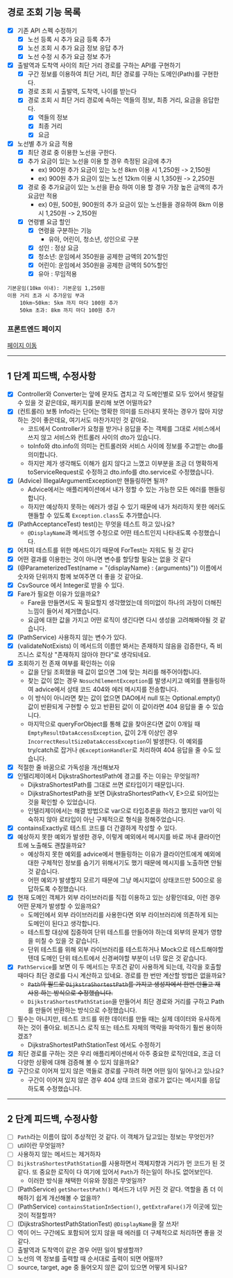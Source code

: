 ## 경로 조회 기능 목록

- [x] 기존 API 스펙 수정하기
    - [x] 노선 등록 시 추가 요금 등록 추가
    - [x] 노선 조회 시 추가 요금 정보 응답 추가
    - [x] 노선 수정 시 추가 요금 정보 추가

- [x] 출발역과 도착역 사이의 최단 거리 경로를 구하는 API를 구현하기
    - [x] 구간 정보를 이용하여 최단 거리, 최단 경로를 구하는 도메인(Path)를 구현한다.
    - [x] 경로 조회 시 출발역, 도착역, 나이를 받는다
    - [x] 경로 조회 시 최단 거리 경로에 속하는 역들의 정보, 최종 거리, 요금을 응답한다.
        - [x] 역들의 정보
        - [x] 최종 거리
        - [x] 요금

- [x] 노선별 추가 요금 적용
    - [x] 최단 경로 중 이용한 노선을 구한다.
    - [x] 추가 요금이 있는 노선을 이용 할 경우 측정된 요금에 추가
        - ex) 900원 추가 요금이 있는 노선 8km 이용 시 1,250원 -> 2,150원
        - ex) 900원 추가 요금이 있는 노선 12km 이용 시 1,350원 -> 2,250원
    - [x] 경로 중 추가요금이 있는 노선을 환승 하여 이용 할 경우 가장 높은 금액의 추가 요금만 적용
        - ex) 0원, 500원, 900원의 추가 요금이 있는 노선들을 경유하여 8km 이용 시 1,250원 -> 2,150원
    - [x] 연령별 요금 할인
        - [x] 연령을 구분하는 기능
            - 유아, 어린이, 청소년, 성인으로 구분
        - [x] 성인 : 정상 요금
        - [x] 청소년: 운임에서 350원을 공제한 금액의 20%할인
        - [x] 어린이: 운임에서 350원을 공제한 금액의 50%할인
        - [x] 유아 : 무임적용

```text
기본운임(10㎞ 이내): 기본운임 1,250원
이용 거리 초과 시 추가운임 부과
    10km~50km: 5km 까지 마다 100원 추가
    50km 초과: 8km 까지 마다 100원 추가
```

### 프론트엔드 페이지

[페이지 이동](https://d2owgqwkhzq0my.cloudfront.net/index.html)

---

## 1 단계 피드백, 수정사항

- [x] Controller와 Converter는 앞에 문자도 겹치고 각 도메인별로 모두 있어서 헷갈릴 수 있을 것 같은데요, 패키지를 분리해 보면 어떨까요?
- [x] (컨트롤러) 보통 Info라는 단어는 명확한 의미를 드러내지 못하는 경우가 많아 지양하는 것이 좋은데요, 여기서도 마찬가지인 것 같아요.
    - 코드에서 Controller가 요청을 받거나 응답을 주는 객체를 그대로 서비스에서 쓰지 않고 서비스와 컨트롤러 사이의 dto가 있습니다.
    - toInfo와 dto.info의 의미는 컨트롤러와 서비스 사이에 정보를 주고받는 dto를 의미합니다.
    - 하지만 제가 생각해도 이해가 쉽지 않다고 느꼈고 이부분을 조금 더 명확하게 toServiceRequest로 수정하고 dto.info를 dto.service로 수정했습니다.
- [x] (Advice) IllegalArgumentException만 핸들링하면 될까?
    - Advice에서는 애플리케이션에서 내가 정할 수 있는 가능한 모든 에러를 핸들링합니다.
    - 하지만 예상하지 못하는 에러가 생길 수 있기 때문에 내가 처리하지 못한 에러도 핸들할 수 있도록 `Exception.class`도 추가했습니다.
- [x] (PathAcceptanceTest) test()는 무엇을 테스트 하고 있나요?
    - `@DisplayName`과 메서드명 수정으로 어떤 테스트인지 나타내도록 수정했습니다.
- [x] 어차피 테스트를 위한 메서드이기 때문에 ForTest는 지워도 될 것 같다
- [x] 어떤 결과를 이용한는 것이 아니면 변수를 할당할 필요는 없을 것 같다
- [x] (@ParameterizedTest(name = "{displayName} : {arguments}")) 이름에서 숫자와 단위까지 함께 보여주면 더 좋을 것 같아요.
- [x] CsvSource 에서 Integer로 받을 수 있다.
- [x] Fare가 필요한 이유가 있을까요?
    - Fare을 만들면서도 꼭 필요할지 생각했었는데 의미없이 하나의 과정이 더해진 느낌이 들어서 제거했습니다.
    - 요금에 대한 값을 가지고 어떤 로직이 생긴다면 다시 생성을 고려해봐야될 것 같습니다.
- [x] (PathService) 사용하지 않는 변수가 있다.
- [x] (validateNotExists) 이 메서드의 이름만 봐서는 존재하지 않음을 검증한다, 즉 비즈니스 로직상 "존재하지 않아야 한다"로 생각되네요.
- [x] 조회하기 전 존재 여부를 확인하는 이유
    - 값을 단일 조회했을 때 값이 없으면 그에 맞는 처리를 해주어야합니다.
    - 찾는 값이 없는 경우 `NosuchElementException`를 발생시키고 예외를 핸들링하여 advice에서 상태 코드 404와 에러 메시지를 전송합니다.
    - 이 방식이 아니라면 찾는 값이 없으면 DAO에서 null 또는 Optional.empty() 값이 반환되게 구현할 수 있고 반환된 값이 이 값이라면 404 응답을 줄 수 있습니다.
    - 마지막으로 queryForObject를 통해 값을 찾아온다면 값이 0개일 때 `EmptyResultDataAccessException`, 값이 2개 이상인
      경우 `IncorrectResultSizeDataAccessException`이 발생한다. 이 예외를 try/catch로 잡거나 `@ExceptionHandler`로 처리하여 404 응답을 줄 수도
      있습니다.
- [x] 적절한 줄 바꿈으로 가독성을 개선해보자
- [x] 인텔리제이에서 DijkstraShortestPath에 경고를 주는 이유는 무엇일까?
    - DijkstraShortestPath를 그대로 쓰면 로타입이기 때문입니다.
    - DijkstraShortestPath을 보면 DijkstraShortestPath<V, E>으로 되어있는 것을 확인할 수 있었습니다.
    - 인텔리제이에서는 해결 방법으로 var으로 타입추론을 하라고 했지만 var이 익숙하지 않아 로타입이 아닌 구체적으로 형식을 정해주었습니다.
- [x] containsExactly로 테스트 코드를 더 간결하게 작성할 수 있다.
- [x] 예상하지 못한 예외가 발생한 경우, 이렇게 예외에서 메시지를 바로 꺼내 클라이언트에 노출해도 괜찮을까요?
    - 예상하지 못한 예외를 advice에서 핸들링하는 이유가 클라이언트에게 예외에 대한 구체적인 정보를 숨기기 위해서기도 했기 때문에 메시지를 노출하면 안될 것 같습니다.
    - 어떤 예외가 발생할지 모르기 때문에 그냥 메시지없이 상태코드만 500으로 응답하도록 수정했습니다.
- [x] 현재 도메인 객체가 외부 라이브러리를 직접 이용하고 있는 상황인데요, 이런 경우 어떤 문제가 발생할 수 있을까요?
    - 도메인에서 외부 라이브러리를 사용한다면 외부 라이브러리에 의존하게 되는 도메인이 된다고 생각합니다.
    - 테스트할 대상에 집중하여 단위 테스트를 만들어야 하는데 외부의 문제가 영향을 미칠 수 있을 것 같습니다.
    - 단위 테스트를 위해 외부 라이브러리를 테스트하거나 Mock으로 테스트해야할텐데 도메인 단위 테스트에서 신경써야할 부분이 너무 많은 것 같습니다.
- [x] `PathService`를 보면 이 두 메서드는 무조건 같이 사용하게 되는데, 각각을 호출할 때마다 최단 경로를 다시 계산하고 있네요. 경로를 한 번만 계산할 방법은 없을까요?
    - ~~`Path`의 필드로 `DijkstraShortestPath`를 가지고 생성자에서 한번 만들고 재사용 하는 방식으로 수정했습니다.~~
    - `DijkstraShortestPathStation`을 만들어서 최단 경로와 거리를 구하고 Path를 만들어 반환하는 방식으로 수정했습니다.
- [ ] 필수는 아니지만, 테스트 코드를 위한 데이터를 만들 때는 실제 데이터와 유사하게 하는 것이 좋아요. 비즈니스 로직 또는 테스트 자체의 맥락을 파악하기 훨씬 용이하겠죠?
    - DijkstraShortestPathStationTest 에서도 수정하기
- [x] 최단 경로를 구하는 것은 우리 애플리케이션에서 아주 중요한 로직인데요, 조금 더 다양한 상황에 대해 검증해 볼 수 있지 않을까요?
- [x] 구간으로 이어져 있지 않은 역들로 경로를 구하려 하면 어떤 일이 일어나고 있나요?
    - 구간이 이어져 있지 않은 경우 404 상태 코드와 경로가 없다는 메시지를 응답하도록 수정했습니다.

---

## 2 단계 피드백, 수정사항

- [ ] `Path`라는 이름이 많이 추상적인 것 같다. 이 객체가 담고있는 정보는 무엇인가?
- [ ] util이란 무엇일까?
- [ ] 사용하지 않는 메서드는 제거하자
- [ ] `DijkstraShortestPathStation`를 사용하면서 객체지향과 거리가 먼 코드가 된 것 같다. 또 중요한 로직이 다 여기에 있어서 `Path`가 하는일이 하나도 없어보인다. 
  - 이러한 방식을 채택한 이유와 장점은 무엇일까?
- [ ] (PathService) `getShortestPath()` 메서드가 너무 커진 것 같다. 역할을 좀 더 이해하기 쉽게 개선해볼 수 없을까?
- [ ] (PathService) `containsStationInSection()`, `getExtraFare()`가 이곳에 있는 것이 적절할까?
- [ ] (DijkstraShortestPathStationTest) `@DisplayName`을 잘 쓰자!
- [ ] 역이 어느 구간에도 포함되어 있지 않을 때 에러를 더 구체적으로 처리하면 좋을 것 같다.
- [ ] 출발역과 도착역이 같은 경우 어떤 일이 발생할까?
- [ ] 노선의 역 정보를 출력할 때 순서대로 출력이 되면 어떨까?
- [ ] source, target, age 중 들어오지 않은 값이 있으면 어떻게 되나요?
